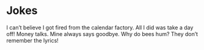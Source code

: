 # Jokes
I can’t believe I got fired from the calendar factory. All I did was take a day off!
Money talks. Mine always says goodbye.
Why do bees hum? They don’t remember the lyrics!

